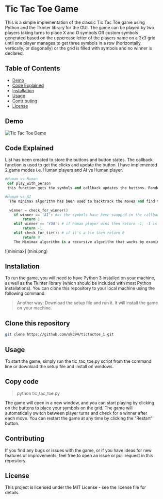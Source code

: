 # Tic Tac Toe Game
This is a simple implementation of the classic Tic Tac Toe game using Python and the Tkinter library for the GUI. The game can be played by two players taking turns to place X and O symbols OR custom symbols generated based on the uppercase letter of the players name on a 3x3 grid until one player manages to get three symbols in a row (horizontally, vertically, or diagonally) or the grid is filled with symbols and no winner is declared.

## Table of Contents
* [Demo](#demo)
* [Code Explained](#code-explained)
* [Installation](#installation)
* [Usage](#usage)
* [Contributing](#contributing)
* [License](#license)

## Demo
![Tic Tac Toe Demo](https://media.giphy.com/media/v1.Y2lkPTc5MGI3NjExMDg2ZTA2MmIxZDgwMWVhZGY4Y2MzOTM0YmUyYjYyODQwNGU1NzA3NCZjdD1n/xN3sqMYDnR9LLeU3ZA/giphy.gif)

## Code Explained
List has been created to store the buttons and button states. The callback function is used to get the clicks and update the button. I have implemented 2 game modes i.e. Human players and AI vs Human player. 
 ```python
 #Human vs Human
  def play_with_person 
  this function gets the symbols and callback updates the buttons. Random is used to decide who will start the game.
```
```python
#Human vs AI
  The minimax algorithm has been used to backtrack the moves and find the best move for AI. 
  
  winner = check_for_winner()
    if winner == 'AI': #as the symbols have been swapped in the callback if the AI wins then return 1
        return 1
    elif winner == 'YOU': # if human player wins then return -1, -1 is a bad outcome for the AI
        return -1
    elif check_for_tie(): # if it's a tie then return 0
        return 0
    The Minimax algorithm is a recursive algorithm that works by examining all possible moves that a player can make and then choosing the move that maximizes the player's chances of winning, while minimizing the opponent's chances of winning.
```
![minimax] (mini.png)

## Installation
To run the game, you will need to have Python 3 installed on your machine, as well as the Tkinter library (which should be included with most Python installations). You can clone this repository to your local machine using the following command:

> Another way: Download the setup file and run it. It will install the game on your machine.

## Clone this repository
```bash
git clone https://github.com/sk394/tictactoe_1.git
```
## Usage
To start the game, simply run the tic_tac_toe.py script from the command line or download the setup file and install on windows.

## Copy code
> python tic_tac_toe.py

The game will open in a new window, and you can start playing by clicking on the buttons to place your symbols on the grid. The game will automatically switch between player turns and check for a winner after each move. You can restart the game at any time by clicking the "Restart" button.

## Contributing
If you find any bugs or issues with the game, or if you have ideas for new features or improvements, feel free to open an issue or pull request in this repository.

## License
This project is licensed under the MIT License - see the license file for details.
